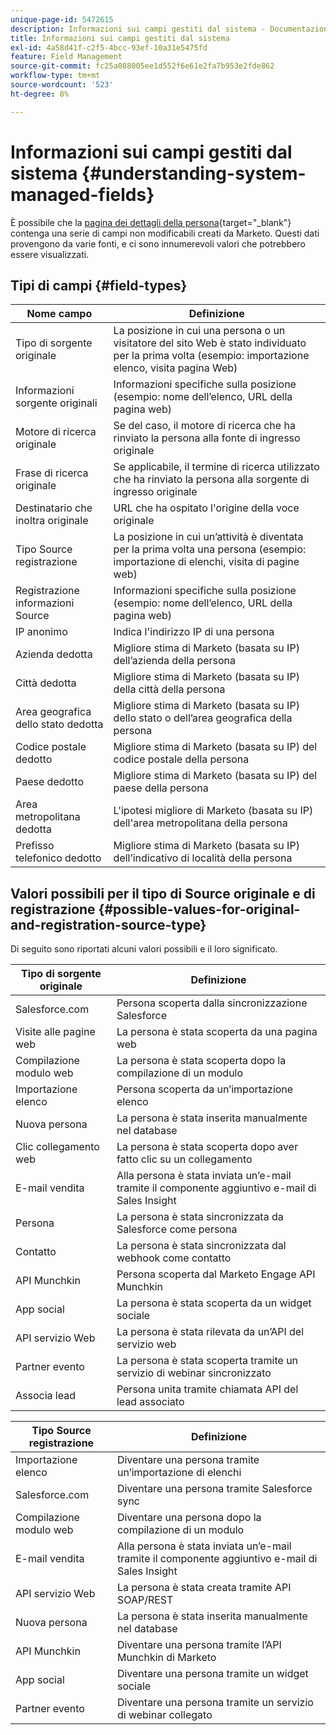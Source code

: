 ```yaml
---
unique-page-id: 5472615
description: Informazioni sui campi gestiti dal sistema - Documentazione di Marketo - Documentazione del prodotto
title: Informazioni sui campi gestiti dal sistema
exl-id: 4a58d41f-c2f5-4bcc-93ef-10a31e5475fd
feature: Field Management
source-git-commit: fc25a088005ee1d552f6e61e2fa7b953e2fde862
workflow-type: tm+mt
source-wordcount: '523'
ht-degree: 8%

---
```


# Informazioni sui campi gestiti dal sistema {#understanding-system-managed-fields}

È possibile che la [pagina dei dettagli della persona](/help/marketo/product-docs/core-marketo-concepts/smart-lists-and-static-lists/managing-people-in-smart-lists/using-the-person-detail-page.md){target="_blank"} contenga una serie di campi non modificabili creati da Marketo. Questi dati provengono da varie fonti, e ci sono innumerevoli valori che potrebbero essere visualizzati.

## Tipi di campi {#field-types}

<table><thead>
  <tr>
    <th>Nome campo</th>
    <th>Definizione</th>
  </tr></thead>
<tbody>
  <tr>
    <td>Tipo di sorgente originale</td>
    <td>La posizione in cui una persona o un visitatore del sito Web è stato individuato per la prima volta (esempio: importazione elenco, visita pagina Web)</td>
  </tr>
  <tr>
    <td>Informazioni sorgente originali</td>
    <td>Informazioni specifiche sulla posizione (esempio: nome dell’elenco, URL della pagina web)</td>
  </tr>
  <tr>
    <td>Motore di ricerca originale</td>
    <td>Se del caso, il motore di ricerca che ha rinviato la persona alla fonte di ingresso originale</td>
  </tr>
  <tr>
    <td>Frase di ricerca originale</td>
    <td>Se applicabile, il termine di ricerca utilizzato che ha rinviato la persona alla sorgente di ingresso originale</td>
  </tr>
  <tr>
    <td>Destinatario che inoltra originale</td>
    <td>URL che ha ospitato l'origine della voce originale</td>
  </tr>
  <tr>
    <td>Tipo Source registrazione</td>
    <td>La posizione in cui un’attività è diventata per la prima volta una persona (esempio: importazione di elenchi, visita di pagine web)</td>
  </tr>
  <tr>
    <td>Registrazione informazioni Source</td>
    <td>Informazioni specifiche sulla posizione (esempio: nome dell’elenco, URL della pagina web)</td>
  </tr>
  <tr>
    <td>IP anonimo</td>
    <td>Indica l'indirizzo IP di una persona</td>
  </tr>
  <tr>
    <td>Azienda dedotta</td>
    <td>Migliore stima di Marketo (basata su IP) dell’azienda della persona</td>
  </tr>
  <tr>
    <td>Città dedotta</td>
    <td>Migliore stima di Marketo (basata su IP) della città della persona</td>
  </tr>
  <tr>
    <td>Area geografica dello stato dedotta</td>
    <td>Migliore stima di Marketo (basata su IP) dello stato o dell’area geografica della persona</td>
  </tr>
  <tr>
    <td>Codice postale dedotto</td>
    <td>Migliore stima di Marketo (basata su IP) del codice postale della persona</td>
  </tr>
  <tr>
    <td>Paese dedotto</td>
    <td>Migliore stima di Marketo (basata su IP) del paese della persona</td>
  </tr>
  <tr>
    <td>Area metropolitana dedotta</td>
    <td>L'ipotesi migliore di Marketo (basata su IP) dell'area metropolitana della persona</td>
  </tr>
  <tr>
    <td>Prefisso telefonico dedotto</td>
    <td>Migliore stima di Marketo (basata su IP) dell’indicativo di località della persona</td>
  </tr>
</tbody></table>

## Valori possibili per il tipo di Source originale e di registrazione {#possible-values-for-original-and-registration-source-type}

Di seguito sono riportati alcuni valori possibili e il loro significato.

<table><thead>
  <tr>
    <th>Tipo di sorgente originale</th>
    <th>Definizione</th>
  </tr></thead>
<tbody>
  <tr>
    <td>Salesforce.com</td>
    <td>Persona scoperta dalla sincronizzazione Salesforce</td>
  </tr>
  <tr>
    <td>Visite alle pagine web</td>
    <td>La persona è stata scoperta da una pagina web</td>
  </tr>
  <tr>
    <td>Compilazione modulo web</td>
    <td>La persona è stata scoperta dopo la compilazione di un modulo</td>
  </tr>
  <tr>
    <td>Importazione elenco</td>
    <td>Persona scoperta da un’importazione elenco</td>
  </tr>
  <tr>
    <td>Nuova persona</td>
    <td>La persona è stata inserita manualmente nel database</td>
  </tr>
  <tr>
    <td>Clic collegamento web</td>
    <td>La persona è stata scoperta dopo aver fatto clic su un collegamento</td>
  </tr>
  <tr>
    <td>E-mail vendita</td>
    <td>Alla persona è stata inviata un’e-mail tramite il componente aggiuntivo e-mail di Sales Insight</td>
  </tr>
  <tr>
    <td>Persona</td>
    <td>La persona è stata sincronizzata da Salesforce come persona</td>
  </tr>
  <tr>
    <td>Contatto</td>
    <td>La persona è stata sincronizzata dal webhook come contatto</td>
  </tr>
  <tr>
    <td>API Munchkin</td>
    <td>Persona scoperta dal Marketo Engage API Munchkin</td>
  </tr>
  <tr>
    <td>App social</td>
    <td>La persona è stata scoperta da un widget sociale</td>
  </tr>
  <tr>
    <td>API servizio Web</td>
    <td>La persona è stata rilevata da un’API del servizio web</td>
  </tr>
  <tr>
    <td>Partner evento</td>
    <td>La persona è stata scoperta tramite un servizio di webinar sincronizzato</td>
  </tr>
  <tr>
    <td>Associa lead</td>
    <td>Persona unita tramite chiamata API del lead associato</td>
  </tr>
</tbody></table>

<table><thead>
  <tr>
    <th>Tipo Source registrazione</th>
    <th>Definizione</th>
  </tr></thead>
<tbody>
  <tr>
    <td>Importazione elenco</td>
    <td>Diventare una persona tramite un’importazione di elenchi</td>
  </tr>
  <tr>
    <td>Salesforce.com</td>
    <td>Diventare una persona tramite Salesforce sync</td>
  </tr>
  <tr>
    <td>Compilazione modulo web</td>
    <td>Diventare una persona dopo la compilazione di un modulo</td>
  </tr>
  <tr>
    <td>E-mail vendita</td>
    <td>Alla persona è stata inviata un’e-mail tramite il componente aggiuntivo e-mail di Sales Insight</td>
  </tr>
  <tr>
    <td>API servizio Web</td>
    <td>La persona è stata creata tramite API SOAP/REST</td>
  </tr>
  <tr>
    <td>Nuova persona</td>
    <td>La persona è stata inserita manualmente nel database</td>
  </tr>
  <tr>
    <td>API Munchkin</td>
    <td>Diventare una persona tramite l’API Munchkin di Marketo</td>
  </tr>
  <tr>
    <td>App social</td>
    <td>Diventare una persona tramite un widget sociale</td>
  </tr>
  <tr>
    <td>Partner evento</td>
    <td>Diventare una persona tramite un servizio di webinar collegato</td>
  </tr>
</tbody>
</table>
